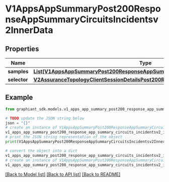 # V1AppsAppSummaryPost200ResponseAppSummaryCircuitsIncidentsv2InnerData


## Properties

Name | Type | Description | Notes
------------ | ------------- | ------------- | -------------
**samples** | [**List[V1AppsAppSummaryPost200ResponseAppSummaryCircuitsIncidentsInnerDataInner]**](V1AppsAppSummaryPost200ResponseAppSummaryCircuitsIncidentsInnerDataInner.md) |  | [optional] 
**selector** | [**V2AssuranceTopologyClientSessionDetailsPost200ResponseSessionLocalDiaLinksInner**](V2AssuranceTopologyClientSessionDetailsPost200ResponseSessionLocalDiaLinksInner.md) |  | [optional] 

## Example

```python
from graphiant_sdk.models.v1_apps_app_summary_post200_response_app_summary_circuits_incidentsv2_inner_data import V1AppsAppSummaryPost200ResponseAppSummaryCircuitsIncidentsv2InnerData

# TODO update the JSON string below
json = "{}"
# create an instance of V1AppsAppSummaryPost200ResponseAppSummaryCircuitsIncidentsv2InnerData from a JSON string
v1_apps_app_summary_post200_response_app_summary_circuits_incidentsv2_inner_data_instance = V1AppsAppSummaryPost200ResponseAppSummaryCircuitsIncidentsv2InnerData.from_json(json)
# print the JSON string representation of the object
print(V1AppsAppSummaryPost200ResponseAppSummaryCircuitsIncidentsv2InnerData.to_json())

# convert the object into a dict
v1_apps_app_summary_post200_response_app_summary_circuits_incidentsv2_inner_data_dict = v1_apps_app_summary_post200_response_app_summary_circuits_incidentsv2_inner_data_instance.to_dict()
# create an instance of V1AppsAppSummaryPost200ResponseAppSummaryCircuitsIncidentsv2InnerData from a dict
v1_apps_app_summary_post200_response_app_summary_circuits_incidentsv2_inner_data_from_dict = V1AppsAppSummaryPost200ResponseAppSummaryCircuitsIncidentsv2InnerData.from_dict(v1_apps_app_summary_post200_response_app_summary_circuits_incidentsv2_inner_data_dict)
```
[[Back to Model list]](../README.md#documentation-for-models) [[Back to API list]](../README.md#documentation-for-api-endpoints) [[Back to README]](../README.md)


